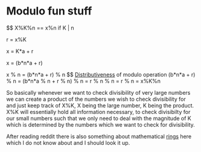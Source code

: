 # Modulo fun stuff
$$
X%K%n == x%n if K | n

r = x%K

x = K*a + r

x = (b\*n\*a + r) 

x % n = (b\*n\*a + r) % n
$$
[Distributiveness](https://en.wikipedia.org/wiki/Modulo_operation) of modulo operation 
(b\*n\*a + r) % n = (b\*n\*a % n + r % n) % n = r % n % n = r % n = x%K%n


So basically whenever we want to check divisibility of very large numbers we can create a product of the numbers we wish to check divisibility for and just keep track of X%K, X being the large number, K being the product. X%K will essentially hold all information necessary, to check divisibilty for our small numbers such that we only need to deal with the magnitude of K which is determined by the numbers which we want to check for divisibility.


After reading reddit there is also something about mathematical [rings](https://en.wikipedia.org/wiki/Ring_(mathematics)) here which I do not know about and I should look it up.